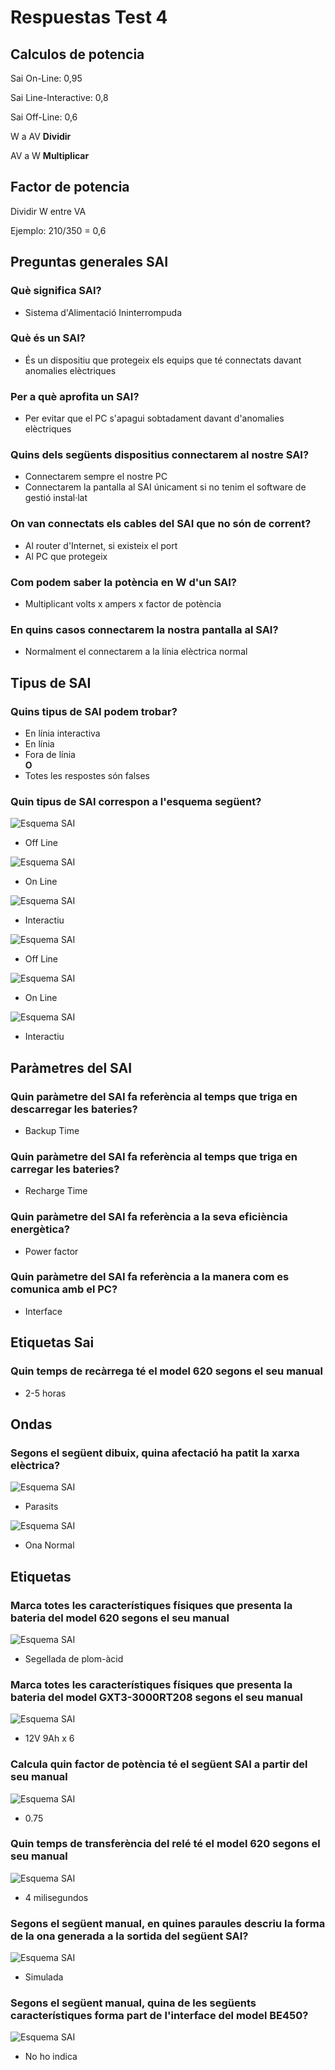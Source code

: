 # Respuestas Test 4

## Calculos de potencia

Sai On-Line: 0,95

Sai Line-Interactive: 0,8

Sai Off-Line: 0,6

W a AV **Dividir**

AV a W **Multiplicar**

## Factor de potencia

Dividir W entre VA

Ejemplo: 210/350 = 0,6

## Preguntas generales SAI

### Què significa SAI?

- Sistema d'Alimentació Ininterrompuda

### Què és un SAI?

- És un dispositiu que protegeix els equips que té connectats davant anomalies elèctriques

### Per a què aprofita un SAI?

- Per evitar que el PC s'apagui sobtadament davant d'anomalies elèctriques

### Quins dels següents dispositius connectarem al nostre SAI?

- Connectarem sempre el nostre PC
- Connectarem la pantalla al SAI únicament si no tenim el software de gestió instal·lat

### On van connectats els cables del SAI que no són de corrent?

- Al router d'Internet, si existeix el port
- Al PC que protegeix

### Com podem saber la potència en W d'un SAI?

- Multiplicant volts x ampers x factor de potència

### En quins casos connectarem la nostra pantalla al SAI?

- Normalment el connectarem a la línia elèctrica normal

## Tipus de SAI

### Quins tipus de SAI podem trobar?

- En línia interactiva
- En línia
- Fora de línia <br>
  **O**
- Totes les respostes són falses

### Quin tipus de SAI correspon a l'esquema següent?

![Esquema SAI](/images/esquema4.jpg)

- Off Line

![Esquema SAI](/images/esquema3.jpg)

- On Line

![Esquema SAI](/images/esquema2.jpg)

- Interactiu

![Esquema SAI](/images/esquema1.jpg)

- Off Line

![Esquema SAI](/images/esquema33.gif)

- On Line

![Esquema SAI](/images/esquema22.gif)

- Interactiu

## Paràmetres del SAI

### Quin paràmetre del SAI fa referència al temps que triga en descarregar les bateries?

- Backup Time

### Quin paràmetre del SAI fa referència al temps que triga en carregar les bateries?

- Recharge Time

### Quin paràmetre del SAI fa referència a la seva eficiència energètica?

- Power factor

### Quin paràmetre del SAI fa referència a la manera com es comunica amb el PC?

- Interface

## Etiquetas Sai

### Quin temps de recàrrega té el model 620 segons el seu manual

- 2-5 horas

## Ondas

### Segons el següent dibuix, quina afectació ha patit la xarxa elèctrica?

![Esquema SAI](/images/esquema12.jpg)

- Parasits

![Esquema SAI](/images/1-normal.png)

- Ona Normal

## Etiquetas

### Marca totes les característiques físiques que presenta la bateria del model 620 segons el seu manual

![Esquema SAI](/images/etiqueta1.jpg)

- Segellada de plom-àcid

### Marca totes les característiques físiques que presenta la bateria del model GXT3-3000RT208 segons el seu manual

![Esquema SAI](/images/etiqueta2.jpg)

- 12V 9Ah x 6

### Calcula quin factor de potència té el següent SAI a partir del seu manual

![Esquema SAI](/images/etiqueta3.jpg)

- 0.75

### Quin temps de transferència del relé té el model 620 segons el seu manual

![Esquema SAI](/images/etiqueta4.jpg)

- 4 milisegundos

### Segons el següent manual, en quines paraules descriu la forma de la ona generada a la sortida del següent SAI?

![Esquema SAI](/images/man7.png)

- Simulada

### Segons el següent manual, quina de les següents característiques forma part de l'interface del model BE450?

![Esquema SAI](/images/man6.png)

- No ho indica

